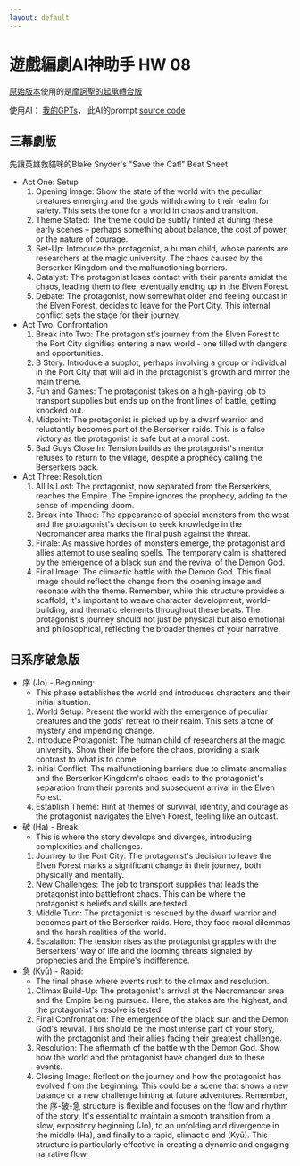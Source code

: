 ```yaml
---
layout: default
---
```


# 遊戲編劇AI神助手 HW 08

[原始版本](https://posetmage.com/Portfolio/Siegel%20Battle/Timeline)使用的是[摩訶聖的起承轉合版](https://www.youtube.com/watch?v=HkZMQc2wYUg&list=PLrmecOkg5HR5dyQANbfpvj3LMg4it-8Yf&index=7)

使用AI： [我的GPTs](https://gptstore.ai/gpts/ZCKhLag1LP)，
此AI的prompt [source code](https://ai.posetmage.com/GPTs/Navi%20-%20Narrative%20Storytelling%20Writer/)


## 三幕劇版
先讓英雄救貓咪的Blake Snyder's "Save the Cat!" Beat Sheet

* Act One: Setup
    1.	Opening Image: Show the state of the world with the peculiar creatures emerging and the gods withdrawing to their realm for safety. This sets the tone for a world in chaos and transition.
    2.	Theme Stated: The theme could be subtly hinted at during these early scenes – perhaps something about balance, the cost of power, or the nature of courage.
    3.	Set-Up: Introduce the protagonist, a human child, whose parents are researchers at the magic university. The chaos caused by the Berserker Kingdom and the malfunctioning barriers.
    4.	Catalyst: The protagonist loses contact with their parents amidst the chaos, leading them to flee, eventually ending up in the Elven Forest.
    5.	Debate: The protagonist, now somewhat older and feeling outcast in the Elven Forest, decides to leave for the Port City. This internal conflict sets the stage for their journey.
* Act Two: Confrontation
    1.	Break into Two: The protagonist's journey from the Elven Forest to the Port City signifies entering a new world - one filled with dangers and opportunities.
    2.	B Story: Introduce a subplot, perhaps involving a group or individual in the Port City that will aid in the protagonist's growth and mirror the main theme.
    3.	Fun and Games: The protagonist takes on a high-paying job to transport supplies but ends up on the front lines of battle, getting knocked out.
    4.	Midpoint: The protagonist is picked up by a dwarf warrior and reluctantly becomes part of the Berserker raids. This is a false victory as the protagonist is safe but at a moral cost.
    5.	Bad Guys Close In: Tension builds as the protagonist's mentor refuses to return to the village, despite a prophecy calling the Berserkers back.
* Act Three: Resolution
    1.	All Is Lost: The protagonist, now separated from the Berserkers, reaches the Empire. The Empire ignores the prophecy, adding to the sense of impending doom.
    2.	Break into Three: The appearance of special monsters from the west and the protagonist's decision to seek knowledge in the Necromancer area marks the final push against the threat.
    3.	Finale: As massive hordes of monsters emerge, the protagonist and allies attempt to use sealing spells. The temporary calm is shattered by the emergence of a black sun and the revival of the Demon God.
    4.	Final Image: The climactic battle with the Demon God. This final image should reflect the change from the opening image and resonate with the theme.
    Remember, while this structure provides a scaffold, it's important to weave character development, world-building, and thematic elements throughout these beats. The protagonist's journey should not just be physical but also emotional and philosophical, reflecting the broader themes of your narrative.

## 日系序破急版
* 序 (Jo) - Beginning:
    * This phase establishes the world and introduces characters and their initial situation.
    1.	World Setup: Present the world with the emergence of peculiar creatures and the gods' retreat to their realm. This sets a tone of mystery and impending change.
    2.	Introduce Protagonist: The human child of researchers at the magic university. Show their life before the chaos, providing a stark contrast to what is to come.
    3.	Initial Conflict: The malfunctioning barriers due to climate anomalies and the Berserker Kingdom's chaos leads to the protagonist's separation from their parents and subsequent arrival in the Elven Forest.
    4.	Establish Theme: Hint at themes of survival, identity, and courage as the protagonist navigates the Elven Forest, feeling like an outcast.
* 破 (Ha) - Break:
    * This is where the story develops and diverges, introducing complexities and challenges.
    1.	Journey to the Port City: The protagonist's decision to leave the Elven Forest marks a significant change in their journey, both physically and mentally.
    2.	New Challenges: The job to transport supplies that leads the protagonist into battlefront chaos. This can be where the protagonist's beliefs and skills are tested.
    3.	Middle Turn: The protagonist is rescued by the dwarf warrior and becomes part of the Berserker raids. Here, they face moral dilemmas and the harsh realities of the world.
    4.	Escalation: The tension rises as the protagonist grapples with the Berserkers' way of life and the looming threats signaled by prophecies and the Empire's indifference.
* 急 (Kyū) - Rapid:
    * The final phase where events rush to the climax and resolution.
    1.	Climax Build-Up: The protagonist's arrival at the Necromancer area and the Empire being pursued. Here, the stakes are the highest, and the protagonist's resolve is tested.
    2.	Final Confrontation: The emergence of the black sun and the Demon God's revival. This should be the most intense part of your story, with the protagonist and their allies facing their greatest challenge.
    3.	Resolution: The aftermath of the battle with the Demon God. Show how the world and the protagonist have changed due to these events.
    4.	Closing Image: Reflect on the journey and how the protagonist has evolved from the beginning. This could be a scene that shows a new balance or a new challenge hinting at future adventures.
    Remember, the 序-破-急 structure is flexible and focuses on the flow and rhythm of the story. It's essential to maintain a smooth transition from a slow, expository beginning (Jo), to an unfolding and divergence in the middle (Ha), and finally to a rapid, climactic end (Kyū). This structure is particularly effective in creating a dynamic and engaging narrative flow.